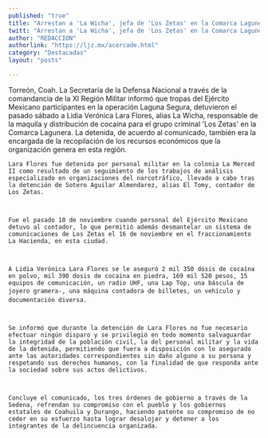 ```yaml
---
published: "true"
title: "Arrestan a 'La Wicha', jefa de 'Los Zetas' en la Comarca Lagunera"
twitt: "Arrestan a 'La Wicha', jefa de 'Los Zetas' en la Comarca Lagunera"
author: "REDACCION"
authorlink: "https://ljz.mx/acercade.html"
category: "Destacadas"
layout: "posts"

---
```



  Torreón, Coah. La Secretaría de la Defensa Nacional a través de la comandancia de la XI Región Militar informó que tropas del Ejército Mexicano participantes en la operación Laguna Segura, detuvieron el pasado sábado a Lidia Verónica Lara Flores, alias La Wicha, responsable de la maquila y distribución de cocaína para el grupo criminal 'Los Zetas' en la Comarca Lagunera. 
    La detenida, de acuerdo al comunicado, también era la encargada de la recopilación de los recursos económicos que la organización genera en esta región.
  
  
  
    Lara Flores fue detenida por personal militar en la colonia La Merced II como resultado de un seguimiento de los trabajos de análisis especializado en organizaciones del narcotráfico, llevado a cabo tras la detención de Sotero Aguilar Almendarez, alias El Tomy, contador de Los Zetas.
  
  
  
    Fue el pasado 10 de noviembre cuando personal del Ejército Mexicano detuvo al contador, lo que permitió además desmantelar un sistema de comunicaciones de Los Zetas el 16 de noviembre en el fraccionamiento La Hacienda, en esta ciudad.
  
  
  
    A Lidia Verónica Lara Flores se le aseguró 2 mil 350 dósis de cocaína en polvo, mil 390 dosis de cocaína en piedra, 169 mil 520 pesos, 15 equipos de comunicación, un radio UHF, una Lap Top, una báscula de joyero gramera-, una máquina contadora de billetes, un vehículo y documentación diversa.
  
  
  
    Se informó que durante la detención de Lara Flores no fue necesario efectuar ningún disparo y se privilegió en todo momento salvaguardar la integridad de la población civil, la del personal militar y la vida de la detenida, permitiendo que fuera a disposición con lo asegurado ante las autoridades correspondientes sin daño alguno a su persona y respetando sus derechos humanos, con la finalidad de que responda ante la sociedad sobre sus actos delictivos.
  
  
  
    Concluye el comunicado, los tres órdenes de gobierno a través de la Sedena, refrendan su compromiso con el pueblo y los gobiernos estatales de Coahuila y Durango, haciendo patente su compromiso de no ceder en su esfuerzo hasta lograr desalojar y detener a los integrantes de la delincuencia organizada.
  

